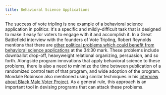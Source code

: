 ```yaml
---
title: Behavioral Science Applications
---
```


The success of vote tripling is one example of a behavioral science application in politics: it's a specific and mildly-difficult task that is designed to make it easy for voters to engage with it and accomplish it. In a Great Battlefield interview with the founders of Vote Tripling, Robert Reynolds mentions that there are [other political problems which could benefit from behavioral science applications](https://www.resistancedashboard.com/node/844) at the 34:30 mark. These problems include downballot drop-off, heavyweight relational organizing, persuasion, and so forth. Alongside program innovations that apply behavioral science to these problems, there is also a need to minimize the time between publication of a randomized control test of that program, and wide adoption of the program. Mondale Robinson also mentioned using similar techniques in his [interview about Black Male Voter Project](http://www.resistancedashboard.com/node/822). As a general rule, this approach is an important tool in devising programs that can attack these problems. 